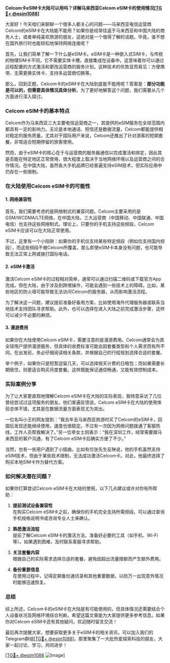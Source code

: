 **Celcom卡eSIM卡大陆可以用吗？详解马来西亚Celcom eSIM卡的使用情况[[TG💪+ @esim1088](https://t.me/s/esim1088)]**

大家好！今天咱们来聊聊一个很多人都关心的问题——马来西亚电信运营商Celcom的eSIM卡在大陆能不能用？如果你是经常往返于马来西亚和中国大陆的商务人士，或者单纯喜欢旅游的朋友，这绝对是一个值得了解的话题。毕竟，谁不想在国外旅行时也能轻松地保持网络连接呢？

首先，让我们简单了解一下什么是eSIM卡。eSIM卡是一种嵌入式SIM卡，与传统的物理SIM卡不同，它不需要实体卡槽，直接集成在设备中。这意味着你可以通过远程配置的方式激活和更改运营商的服务计划。这种技术的优势显而易见：方便携带、无需更换实体卡、支持多运营商切换等。

那么，回到正题，Celcom卡的eSIM卡在大陆到底能不能用呢？答案是：**部分功能是可以的，但需要具体情况具体分析**。为了更好地解答这个问题，我们需要从几个方面进行深入探讨。

### Celcom eSIM卡的基本特点

Celcom作为马来西亚三大主要电信运营商之一，其提供的eSIM服务在全球范围内都具有一定的影响力。无论是本地通话、短信还是数据流量，Celcom都能提供相对稳定的服务质量。尤其对于国际用户来说，Celcom还推出了针对游客的短期套餐，非常适合短期停留的旅客使用。

然而，由于eSIM卡的核心在于与运营商的服务器通信以完成激活和绑定，因此其是否能在特定地区正常使用，很大程度上取决于当地网络环境以及运营商之间的合作情况。在中国大陆，虽然各大手机品牌已经普遍支持eSIM技术，但实际应用中仍存在一些限制。

### 在大陆使用Celcom eSIM卡的可能性

#### 1. **网络兼容性**
   首先，我们需要考虑的是网络制式的兼容问题。Celcom主要采用的是GSM/WCDMA/LTE网络，在中国大陆，三大运营商（中国移动、中国联通、中国电信）也支持这些网络制式。理论上，只要你的手机支持这些频段，Celcom eSIM卡应该可以在大陆正常使用。

   不过，这里有一个小陷阱：如果你的手机仅支持某些特定频段（例如仅支持国内频段），而这些频段不被Celcom所覆盖，那么即使eSIM卡本身没有问题，也可能导致无法正常上网或拨打国际电话。

#### 2. **eSIM卡激活**
   激活Celcom eSIM卡的过程相对简单，通常可以通过扫描二维码或下载官方App完成。但在大陆，由于涉及到跨境操作，可能会遇到一些技术上的障碍。比如，某些地区的防火墙可能导致无法访问Celcom的服务器，从而影响激活流程。

   为了解决这一问题，建议提前准备好备用方案，比如使用海外代理服务器或联系当地技术支持团队寻求帮助。此外，也可以选择在进入大陆之前完成激活步骤，这样可以减少不必要的麻烦。

#### 3. **漫游费用**
   如果你在大陆使用Celcom eSIM卡，需要注意的是漫游费用。Celcom通常会为其全球用户提供漫游服务，但具体的收费标准可能会因套餐类型和个人需求而有所不同。在出发前，务必仔细阅读相关条款，并根据自己的行程规划选择合适的套餐。

   举个例子，如果你只是短暂逗留几天，可以选择按天计费的日租包；而如果需要长期居住，则更适合购买月度套餐。这样既能保证通信畅通，又能有效控制成本。

### 实际案例分享

为了让大家更直观地理解Celcom eSIM卡在大陆的实际表现，我特意采访了几位曾经尝试过这项服务的朋友。他们普遍反馈说，Celcom eSIM卡在大陆的使用体验总体不错，尤其是在数据流量方面表现尤为突出。

一位名叫小王的网友提到：“我去年去马来西亚旅游时买了Celcom的eSIM卡，回国后发现还能继续使用，速度也很稳定。不过有一次因为网络问题拨通了客服热线，工作人员帮我解决了。”另一位李女士则表示：“我在深圳工作，经常需要跟马来西亚的客户沟通，有了Celcom eSIM卡后确实方便了不少。”

当然，也有一些用户遇到了小插曲。比如有位张先生反映说，他的手机虽然支持eSIM技术，但由于某些技术限制，无法成功激活Celcom卡。对此，他最终选择了购买本地SIM卡作为替代方案。

### 如何解决潜在问题？

如果你打算尝试Celcom eSIM卡在大陆的使用，以下几点建议或许对你有所帮助：

1. **提前测试设备兼容性**  
   在购买Celcom eSIM卡之前，确保你的手机完全支持所需频段。可以通过查询手机规格说明书或咨询专业人士来确认。

2. **熟悉激活流程**  
   提前了解Celcom eSIM卡的激活方法，准备好必要的工具（如手机、Wi-Fi等）。如果遇到困难，及时联系客服寻求帮助。

3. **关注套餐内容**  
   根据自己的实际需求选择合适的套餐，避免因超出流量限额而产生额外费用。

4. **备份重要信息**  
   在使用过程中，记得定期备份通讯录和其他重要数据，以防万一出现意外情况时能够迅速恢复。

### 总结

综上所述，Celcom卡的eSIM卡在大陆是有可能使用的，但具体情况还需要结合个人设备状况及网络环境综合判断。希望这篇文章能为大家提供更多参考信息。如果你对Celcom eSIM卡还有其他疑问，欢迎随时留言交流！

最后再次提醒大家，想要获取更多关于eSIM卡的相关资讯，可以加入我们的Telegram群组[[TG💪+ @esim1088](https://t.me/s/esim1088)]，那里聚集了一大批热爱探索科技的朋友，大家一起讨论、学习，共同进步！

[[TG💪+ @esim1088](https://t.me/s/esim1088) ![Image](https://i.postimg.cc/4NQfJmqS/Snipaste-2025-05-13-00-14-12.png)]